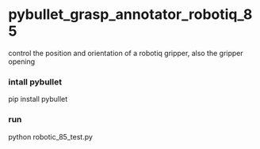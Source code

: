 # pybullet_grasp_annotator_robotiq_85

control the position and orientation of a robotiq gripper, also the gripper opening

### intall pybullet
pip install pybullet

### run
python robotic_85_test.py
